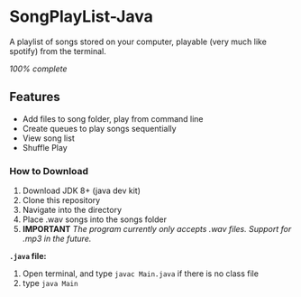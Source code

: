 # SongPlayList-Java
A playlist of songs stored on your computer, playable (very much like spotify) from the terminal.

_100% complete_

## Features

- Add files to song folder, play from command line
- Create queues to play songs sequentially
- View song list
- Shuffle Play


### How to Download

1. Download JDK 8+ (java dev kit)
2. Clone this repository
3. Navigate into the directory
4. Place .wav songs into the songs folder
4. **IMPORTANT** _The program currently only accepts .wav files. Support for .mp3 in the future._

**`.java` file:**

1. Open terminal, and type `javac Main.java` if there is no class file
2. type `java Main`

